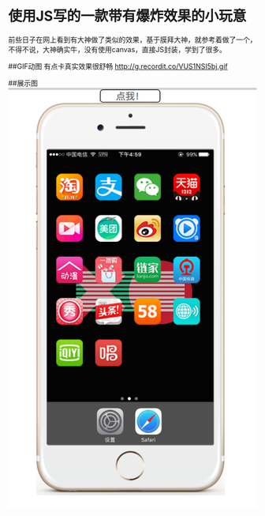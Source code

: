 # 使用JS写的一款带有爆炸效果的小玩意

 前些日子在网上看到有大神做了类似的效果，基于膜拜大神，就参考着做了一个，不得不说，大神确实牛，没有使用canvas，直接JS封装，学到了很多。


##GIF动图 有点卡真实效果很舒畅
http://g.recordit.co/VUS1NSI5bj.gif


##展示图
![Aaron Swartz](https://raw.githubusercontent.com/81777268/Boom/master/Show.png)  
